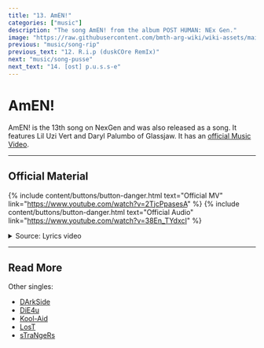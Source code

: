 ```yaml
---
title: "13. AmEN!"
categories: ["music"]
description: "The song AmEN! from the album POST HUMAN: NEx Gen."
image: "https://raw.githubusercontent.com/bmth-arg-wiki/wiki-assets/main/music/ph2/album_cover_300.png"
previous: "music/song-rip"
previous_text: "12. R.i.p (duskCOre RemIx)"
next: "music/song-pusse"
next_text: "14. [ost] p.u.s.s-e"
---
```

# AmEN!

AmEN! is the 13th song on NexGen and was also released as a song. It features Lil Uzi Vert and Daryl 
Palumbo of Glassjaw. It has an [official Music Video](https://www.youtube.com/watch?v=2TjcPpasesA).

***

## Official Material

{% include content/buttons/button-danger.html text="Official MV" link="https://www.youtube.com/watch?v=2TjcPpasesA" %}
{% include content/buttons/button-danger.html text="Official Audio" link="https://www.youtube.com/watch?v=38En_TYdxcI" %}


<details class="lyrics">
<summary>Source: Lyrics video</summary>
{{ "
> I hope you have fun
> Rotting in hell!
> Swim the witch
> Slay the infidel!
> (Suck a dick heretic!)
> I hate you!
> & I’d like to see you
> Burn, burn, burn!
> 
> So tell all your friends
> This is the end of everything!
> Too late to repent
> The wicked will reap what
> they sow!
> We will sanctify!
> (Rise my brethren)
> Purify!
> (Purge out the sin)
> Rejoice in their sorrow and sing!
> All hail nex gen!
> Can I get an amen?
> 
> Somebody call the exorcist!
> This is Hersey,
> The child is possessed!
> (Subjugate the apostate!)
> Don’t you know
> you’re so six six sick!
> 
> Yeah,
> You fanatics
> Prey on me
> Hate on me
> Patiently waiting
> To watch me bleed
> Get your head from out of my ass
> Got me feeling like a human centipede
> Just let me breathe
> Stay the fuck away from me
> I don’t really want me
> As my own enemy
> 
> So tell all your friends
> This is the end of everything!
> Too late to repent
> We’ll bathe in the blood of the damned
> We will sanctify!
> (Rise my brethren)
> Purify!
> (Purge out the sin)
> Rejoice in their sorrow and sing
> All hail nex gen!
> Can I get an amen?
> 
> Just let me suffer
> (Just let me breathe)
> Just let me suffer
> (Suffer in peace)
> Just let me suffer
> (Just let me breathe)
> Oh Just let me...
> Just let me suffer!
> Just let me breathe!
> Just let me suffer!
> Suffer in peace!
> (I’m about to lose control)
> Fallen from grace
> Corrupted our faith
> Foul renegade
> (I’m about to lose control)
> Thou will be done!
> Til kingdom come!
> No absolution!
> 
> So tell all your friends
> This is the end of everything
> Too late to repent
> The wicked will reap what they sow! 
> We will sanctify!
> (Rise my brethren)
> Purify!
> (Purge out the sin)
> Rejoice in their sorrow and sing
> All hail nex gen!
> Can I get an amen?
> 
> I execute judgment on you!
> You wicked demon!
> You burn in hell!
> You burn in hell!
> It’s over!

" | markdownify }}
</details>

***

## Read More

Other singles:

- [DArkSide](song-darkside)
- [DiE4u](song-die4u)
- [Kool-Aid](song-koolaid)
- [LosT](song-lost)
- [sTraNgeRs](song-strangers)